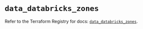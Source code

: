 # `data_databricks_zones`

Refer to the Terraform Registry for docs: [`data_databricks_zones`](https://registry.terraform.io/providers/databricks/databricks/1.36.1/docs/data-sources/zones).
